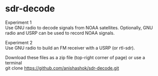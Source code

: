 # sdr-decode

Experiment 1  
Use GNU radio to decode signals from NOAA satellites. Optionally, GNU radio and USRP can be used to record NOAA signals.

Experiment 2  
Use GNU radio to build an FM receiver with a USRP (or rtl-sdr).  
  

Download these files as a zip file (top-right corner of page) or use a terminal  
      git clone https://github.com/anishashok/sdr-decode.git

